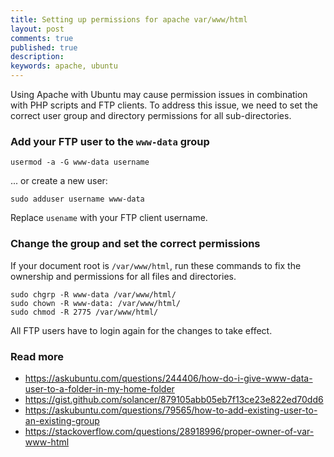 ```yaml
---
title: Setting up permissions for apache var/www/html
layout: post
comments: true
published: true
description: 
keywords: apache, ubuntu
---
```


Using Apache with Ubuntu may cause permission issues in combination with PHP scripts and FTP clients. 
To address this issue, we need to set the correct user group and directory 
permissions for all sub-directories.

### Add your FTP user to the `www-data` group

```
usermod -a -G www-data username
```

... or create a new user:

```
sudo adduser username www-data
```

Replace `usename` with your FTP client username.

### Change the group and set the correct permissions

If your document root is `/var/www/html`, run these commands to fix 
the ownership and permissions for all files and directories.

```
sudo chgrp -R www-data /var/www/html/
sudo chown -R www-data: /var/www/html/
sudo chmod -R 2775 /var/www/html/
```

All FTP users have to login again for the changes to take effect.

### Read more

* <https://askubuntu.com/questions/244406/how-do-i-give-www-data-user-to-a-folder-in-my-home-folder>
* <https://gist.github.com/solancer/879105abb05eb7f13ce23e822ed70dd6>
* <https://askubuntu.com/questions/79565/how-to-add-existing-user-to-an-existing-group>
* <https://stackoverflow.com/questions/28918996/proper-owner-of-var-www-html>
